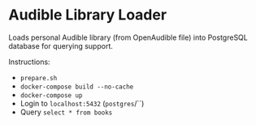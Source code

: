# Audible Library Loader

Loads personal Audible library (from OpenAudible file) into PostgreSQL database for querying support.

Instructions:
* `prepare.sh`
* `docker-compose build --no-cache`
* `docker-compose up`
* Login to `localhost:5432` (`postgres`/``)
* Query `select * from books`
